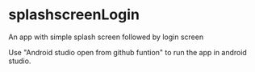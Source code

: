 # splashscreenLogin
An app with simple splash screen followed by login screen

Use "Android studio open from github funtion" to run the app in android studio.
